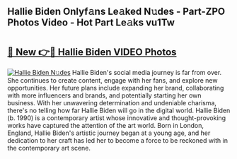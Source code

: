 ## Hallie Biden Onlyf𝚊ns Le𝚊ked N𝚞des - Part-ZPO Photos Video - Hot Part Le𝚊ks vu1Tw

# <h2><a href="http://ab4446.deff.icu/?id=Hallie+Biden">🔗 New 👉🔴 Hallie Biden VIDEO Photos</a></h2>

[![Hallie Biden N𝚞des](https://i.imgur.com/rIISA9y.gif)](http://ab4446.deff.icu/?id=Hallie+Biden)
Hallie Biden's social media journey is far from over. She continues to create content, engage with her fans, and explore new opportunities. Her future plans include expanding her brand, collaborating with more influencers and brands, and potentially starting her own business. With her unwavering determination and undeniable charisma, there's no telling how far Hallie Biden will go in the digital world. Hallie Biden (b. 1990) is a contemporary artist whose innovative and thought-provoking works have captured the attention of the art world. Born in London, England, Hallie Biden's artistic journey began at a young age, and her dedication to her craft has led her to become a force to be reckoned with in the contemporary art scene.
